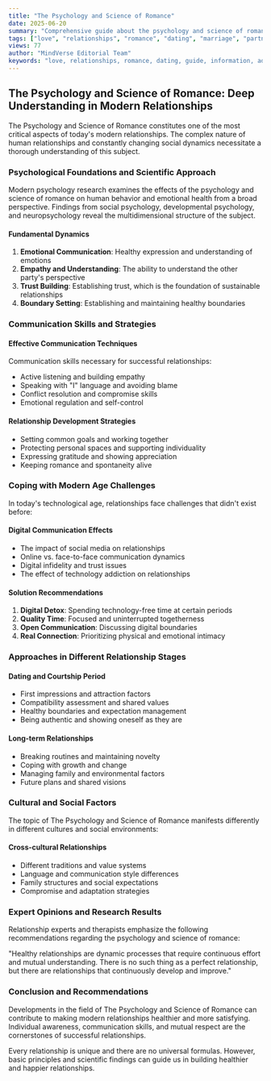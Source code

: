 ```yaml
---
title: "The Psychology and Science of Romance"
date: 2025-06-20
summary: "Comprehensive guide about the psychology and science of romance with expert insights and detailed information."
tags: ["love", "relationships", "romance", "dating", "marriage", "partnership"]
views: 77
author: "MindVerse Editorial Team"
keywords: "love, relationships, romance, dating, guide, information, advice"
---
```


## The Psychology and Science of Romance: Deep Understanding in Modern Relationships

The Psychology and Science of Romance constitutes one of the most critical aspects of today's modern relationships. The complex nature of human relationships and constantly changing social dynamics necessitate a thorough understanding of this subject.

### Psychological Foundations and Scientific Approach

Modern psychology research examines the effects of the psychology and science of romance on human behavior and emotional health from a broad perspective. Findings from social psychology, developmental psychology, and neuropsychology reveal the multidimensional structure of the subject.

#### Fundamental Dynamics
1. **Emotional Communication**: Healthy expression and understanding of emotions
2. **Empathy and Understanding**: The ability to understand the other party's perspective
3. **Trust Building**: Establishing trust, which is the foundation of sustainable relationships
4. **Boundary Setting**: Establishing and maintaining healthy boundaries

### Communication Skills and Strategies

#### Effective Communication Techniques
Communication skills necessary for successful relationships:
- Active listening and building empathy
- Speaking with "I" language and avoiding blame
- Conflict resolution and compromise skills
- Emotional regulation and self-control

#### Relationship Development Strategies
- Setting common goals and working together
- Protecting personal spaces and supporting individuality
- Expressing gratitude and showing appreciation
- Keeping romance and spontaneity alive

### Coping with Modern Age Challenges

In today's technological age, relationships face challenges that didn't exist before:

#### Digital Communication Effects
- The impact of social media on relationships
- Online vs. face-to-face communication dynamics
- Digital infidelity and trust issues
- The effect of technology addiction on relationships

#### Solution Recommendations
1. **Digital Detox**: Spending technology-free time at certain periods
2. **Quality Time**: Focused and uninterrupted togetherness
3. **Open Communication**: Discussing digital boundaries
4. **Real Connection**: Prioritizing physical and emotional intimacy

### Approaches in Different Relationship Stages

#### Dating and Courtship Period
- First impressions and attraction factors
- Compatibility assessment and shared values
- Healthy boundaries and expectation management
- Being authentic and showing oneself as they are

#### Long-term Relationships
- Breaking routines and maintaining novelty
- Coping with growth and change
- Managing family and environmental factors
- Future plans and shared visions

### Cultural and Social Factors

The topic of The Psychology and Science of Romance manifests differently in different cultures and social environments:

#### Cross-cultural Relationships
- Different traditions and value systems
- Language and communication style differences
- Family structures and social expectations
- Compromise and adaptation strategies

### Expert Opinions and Research Results

Relationship experts and therapists emphasize the following recommendations regarding the psychology and science of romance:

"Healthy relationships are dynamic processes that require continuous effort and mutual understanding. There is no such thing as a perfect relationship, but there are relationships that continuously develop and improve."

### Conclusion and Recommendations

Developments in the field of The Psychology and Science of Romance can contribute to making modern relationships healthier and more satisfying. Individual awareness, communication skills, and mutual respect are the cornerstones of successful relationships.

Every relationship is unique and there are no universal formulas. However, basic principles and scientific findings can guide us in building healthier and happier relationships.
